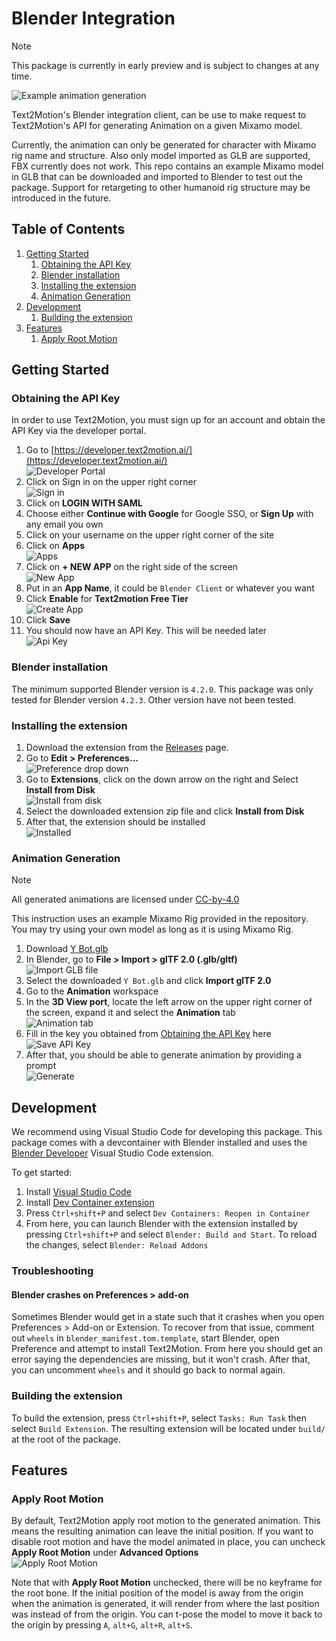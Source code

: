 # Blender Integration

> [!NOTE]
> This package is currently in early preview and is subject to changes at any time.

![Example animation generation](images/generate_animation_example.gif)

Text2Motion's Blender integration client, can be use to make request to Text2Motion's API for generating Animation on a given Mixamo model.

Currently, the animation can only be generated for character with Mixamo rig name and structure. Also only model imported as GLB are supported, FBX currently does not work. This repo contains an example Mixamo model in GLB that can be downloaded and imported to Blender to test out the package. Support for retargeting to other humanoid rig structure may be introduced in the future.

## Table of Contents

1. [Getting Started](#getting-started)
   1. [Obtaining the API Key](#obtaining-the-api-key)
   2. [Blender installation](#blender-installation)
   3. [Installing the extension](#installing-the-extension)
   4. [Animation Generation](#animation-generation)
2. [Development](#development)
   1. [Building the extension](#building-the-extension)
3. [Features](#features)
   1. [Apply Root Motion](#apply-root-motion)

## Getting Started

### Obtaining the API Key

In order to use Text2Motion, you must sign up for an account and obtain the API Key via the developer portal.

1. Go to [https://developer.text2motion.ai/](https://developer.text2motion.ai/)  
![Developer Portal](images/Obtaining_API_Key-Portal.png)
2. Click on Sign in on the upper right corner  
![Sign in](images/Obtaining_API_Key-Sign_In.png)
3. Click on **LOGIN WITH SAML**
4. Choose either **Continue with Google** for Google SSO, or **Sign Up** with any email you own
5. Click on your username on the upper right corner of the site
6. Click on **Apps**  
![Apps](images/Obtaining_API_Key-Apps.png)
7. Click on **+ NEW APP** on the right side of the screen  
![New App](images/Obtaining_API_Key-New_App.png)
8. Put in an **App Name**, it could be `Blender Client` or whatever you want
9. Click **Enable** for **Text2motion Free Tier**  
![Create App](images/Obtaining_API_Key-Create_App.png)
10. Click **Save**
11. You should now have an API Key. This will be needed later  
![Api Key](images/Obtaining_API_Key-Key.png)

### Blender installation

The minimum supported Blender version is `4.2.0`. This package was only tested for Blender version `4.2.3`. Other version have not been tested.

### Installing the extension

1. Download the extension from the [Releases](https://github.com/text2motion/blender-integration/releases) page.
2. Go to **Edit > Preferences...**  
![Preference drop down](images/Installing-Preference.png)
3. Go to **Extensions**, click on the down arrow on the right and Select **Install from Disk**  
![Install from disk](images/Installing-Install_from_Disk.png)
4. Select the downloaded extension zip file and click **Install from Disk**
5. After that, the extension should be installed  
![Installed](images/Installing-Done.png)

### Animation Generation

> [!NOTE]
> All generated animations are licensed under [CC-by-4.0](https://creativecommons.org/licenses/by/4.0/)

This instruction uses an example Mixamo Rig provided in the repository. You may try using your own model as long as it is using Mixamo Rig.

1. Download [Y Bot.glb](https://raw.githubusercontent.com/text2motion/blender-integration/refs/heads/main/assets/Y%20Bot.glb)
2. In Blender, go to **File > Import > glTF 2.0 (.glb/gltf)**  
![Import GLB file](images/Animation_Generation-Import_GLB.png)
3. Select the downloaded `Y Bot.glb` and click **Import glTF 2.0**
4. Go to the **Animation** workspace
5. In the **3D View port**, locate the left arrow on the upper right corner of the screen, expand it and select the **Animation** tab  
![Animation tab](images/Animation_Generation-Animation_tab.gif)
6. Fill in the key you obtained from [Obtaining the API Key](#obtaining-the-api-key) here  
![Save API Key](images/Animation_Generation-Save_API_Key.png)
7. After that, you should be able to generate animation by providing a prompt  
![Generate](images/Animation_Generation-Generate.png)

## Development

We recommend using Visual Studio Code for developing this package. This package comes with a devcontainer with Blender installed and uses the [Blender Developer](https://marketplace.visualstudio.com/items?itemName=JacquesLucke.blender-development) Visual Studio Code extension.

To get started:

1. Install [Visual Studio Code](https://code.visualstudio.com/)
2. Install [Dev Container extension](https://marketplace.visualstudio.com/items?itemName=ms-vscode-remote.remote-containers)
3. Press `Ctrl+shift+P` and select `Dev Containers: Reopen in Container`
4. From here, you can launch Blender with the extension installed by pressing `Ctrl+shift+P` and select `Blender: Build and Start`. To reload the changes, select `Blender: Reload Addons`

### Troubleshooting

#### Blender crashes on Preferences > add-on

Sometimes Blender would get in a state such that it crashes when you open Preferences > Add-on or Extension. To recover from that issue, comment out `wheels` in `blender_manifest.tom.template`, start Blender, open Preference and attempt to install Text2Motion. From here you should get an error saying the dependencies are missing, but it won't crash. After that, you can uncomment `wheels` and it should go back to normal again.

### Building the extension

To build the extension, press `Ctrl+shift+P`, select `Tasks: Run Task` then select `Build Extension`. The resulting extension will be located under `build/` at the root of the package.

## Features

### Apply Root Motion

By default, Text2Motion apply root motion to the generated animation. This means the resulting animation can leave the initial position. If you want to disable root motion and have the model animated in place, you can uncheck **Apply Root Motion** under **Advanced Options**  
![Apply Root Motion](images/Features_apply-root-motion.gif)

Note that with **Apply Root Motion** unchecked, there will be no keyframe for the root bone. If the initial position of the model is away from the origin when the animation is generated, it will render from where the last position was instead of from the origin. You can t-pose the model to move it back to the origin by pressing `A`, `alt+G`, `alt+R`, `alt+S`.
